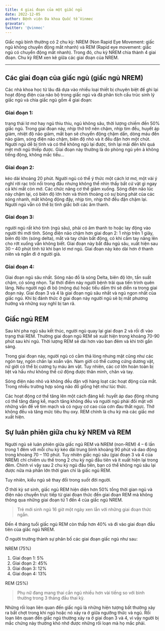 ```yaml
---
title: 4 giai đoạn của một giấc ngủ
date: 2022-12-05
author: Bệnh viện Đa khoa Quốc tế Vinmec
gravatar: 
twitter: '@vinmec'
---
```


Giấc ngủ bình thường có 2 chu kỳ: NREM (Non Rapid Eye Movement: giấc ngủ không chuyển động mắt nhanh) và REM (Rapid eye movement: giấc ngủ có chuyển động mắt nhanh). Trong đó, chu kỳ NREM chia thành 4 giai đoạn. Chu kỳ REM xen kẽ giữa các giai đoạn của NREM.


<!--more-->

---


## Các giai đoạn của giấc ngủ (giấc ngủ NREM)

Các nhà khoa học từ lâu đã dựa vào nhiều loại thiết bị chuyên biệt để ghi lại hoạt động điện của não bộ trong giấc ngủ và đã phân tích cấu trúc sinh lý giấc ngủ và chia giấc ngủ gồm 4 giai đoạn:

### Giai đoạn 1: 

trạng thái lơ mơ hay ngủ thiu thiu, ngủ không sâu, thời lượng chiếm đến 50% giấc ngủ. Trong giai đoạn này, nhịp thở trở nên chậm, nhịp tim đều, huyết áp giảm, nhiệt độ não giảm, mắt bạn sẽ chuyển động chậm dần, dòng máu đến não giảm, sóng điện não chậm, biên độ nhỏ và ít đều đặn hơn một chút. Người ngủ dễ bị tỉnh và có thể không ngủ lại được, tỉnh lại mãi đến khi quá mệt mới ngủ thiếp được. Giai đoạn này thường là do phòng ngủ yên ả không tiếng động, không mắc tiểu...
### Giai đoạn 2: 

kéo dài khoảng 20 phút. Người ngủ có thể ý thức một cách lơ mơ, một vài ý nghĩ rời rạc trôi nổi trong đầu nhưng không thể nhìn thấy bất cứ vật gì ngay cả khi mắt còn mở. Các chức năng cơ thể giảm xuống. Sóng điện não lúc này chậm lại, có biên độ lớn hơn và thỉnh thoảng có sự bùng phát của các sóng nhanh, mắt không động đậy, nhịp tim, nhịp thở đều đặn chậm lại. Người ngủ vẫn có thể bị tỉnh giấc bởi các âm thanh.
###  Giai đoạn 3: 

người ngủ rất khó tỉnh (ngủ sâu), phải có âm thanh to hoặc lay động vào người thì mới tỉnh. Sóng điện não chậm hơn giai đoạn 2: 1 nhịp trên 1 giây, biên độ lớn (sóng delta), mắt và tay chân bất động, có khi cầm tay nâng lên cho rớt xuống vẫn không biết. Giai đoạn này bắt đầu ngủ sâu, xuất hiện sau 30 – 40 phút tính từ khi bạn lơ mơ ngủ. Giai đoạn này kéo dài hơn ở thanh niên và ngắn đi ở người già.
### Giai đoạn 4: 

Giai đoạn ngủ sâu nhất. Sóng não đồ là sóng Delta, biên độ lớn, tần suất chậm, có sóng nhọn. Tại thời điểm này người bệnh trãi qua tiến trình quên lãng. Nếu người ngủ đi bộ (mộng du) hoặc tiểu dầm thì sẽ diễn ra trong giai đoạn này. Giai đoạn 3 và 4 là giai đoạn ngủ sâu nhất và ngủ ngon nhất của giấc ngủ. Khi bị đánh thức ở giai đoạn này người ngủ sẽ bị mất phương hướng và những suy nghĩ bị tan rã.


## Giấc ngủ REM

Sau khi pha ngủ sâu kết thúc, người ngủ quay lại giai đoạn 2 và rồi đi vào trạng thái REM. Thường giai đoạn ngủ REM sẽ xuất hiện trong khoảng 70-90 phút sau khi ngủ. Thời lượng REM sẽ dài hơn vào ban đêm và khi trời gần sáng.

Trong giai đoạn này, người ngủ có cằm thả lỏng nhưng mặt cũng như các ngón tay, ngón chân lại xoắn vặn. Nam giới có thể cương cứng dương vật, nữ giới có thể bị cương tụ máu âm vật. Tuy nhiên, các cơ lớn hoàn toàn bị liệt và hầu như không thể cử động được thân mình, chân và tay.

Sóng điện não nhỏ và không đều đặn với hàng loạt các hoạt động của mắt. Trong nhiều trường hợp sóng não đồ giống hệt như lúc thức.

Các hoạt động cơ thể tăng lên một cách đáng kể: huyết áp dao động nhưng có thể tăng đáng kể, mạch tăng không đều và người ngủ phải đối mặt với những vấn đề về tim mạch và có nguy cơ cao của cơn đau thắt ngực. Thở không đều và tăng mức tiêu thụ oxy. REM chính là chu kỳ mà các giấc mơ xuất hiện.



## Sự luân phiên giữa chu kỳ NREM và REM

Người ngủ sẽ luân phiên giữa giấc ngủ REM và NREM (non-REM) 4 – 6 lần trong 1 đêm với mỗi chu kỳ kéo dài trung bình khoảng 90 phút và dao động trong khoảng 70 – 110 phút. Tuy nhiên giấc ngủ sâu (giai đoạn 3 và 4 của NREM) chỉ chiếm ưu thế trong 2 chu kỳ ngủ đầu tiên và ít xuất hiện lại trong đêm. Chính vì vậy sau 2 chu kỳ ngủ đầu tiên, bạn có thể không ngủ sâu lại được nữa mà phần lớn thời gian chỉ là giấc ngủ REM.

Tuy nhiên, kiểu ngủ sẽ thay đổi trong suốt đời người.

Ở thời kỳ sơ sinh, giấc ngủ REM hiện diện hơn 50% tổng thời gian ngủ và điện não chuyển trực tiếp từ giai đoạn thức đến giai đoạn REM mà không thông qua những giai đoạn từ 1 đến 4 của giấc ngủ NREM.

> Trẻ mới sinh ngủ 16 giờ một ngày xen lẫn với những giai đoạn thức ngắn.

Đến 4 tháng tuổi giấc ngủ REM còn thấp hơn 40% và đi vào giai đoạn đầu tiên của giấc ngủ NREM.

Ở người trưởng thành sự phân bố các giai đoạn giấc ngủ như sau:

NREM (75%)
1. Giai đoạn 1: 5%
2. Giai đoạn 2: 45%
3. Giai đoạn 3: 12%
4. Giai đoạn 4: 13%


REM (25%)

> Phụ nữ đang mang thai cần ngủ nhiều hơn vài tiếng so với bình thường trong 3 tháng đầu thai kỳ.

Những rối loạn liên quan đến giấc ngủ là những hiện tượng bất thường xảy ra bất chợt trong khi ngủ hoặc nó xảy ra ở giữa ngưỡng thức và ngủ. Rối loạn liên quan đến giấc ngủ thường xảy ra ở giai đoạn 3 và 4, vì vậy người bị mắc chứng này thường khó nhớ được những rối loạn mà họ mắc phải.

